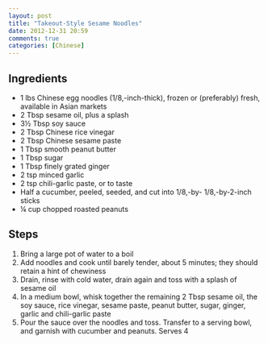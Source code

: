 ```yaml
---
layout: post
title: "Takeout-Style Sesame Noodles"
date: 2012-12-31 20:59
comments: true
categories: [Chinese]
---
```

## Ingredients
* 1 lbs Chinese egg noodles (1/8,-inch-thick), frozen or (preferably) fresh, available in Asian markets
* 2 Tbsp sesame oil, plus a splash
* 3½ Tbsp soy sauce
* 2 Tbsp Chinese rice vinegar
* 2 Tbsp Chinese sesame paste
* 1 Tbsp smooth peanut butter
* 1 Tbsp sugar
* 1 Tbsp finely grated ginger
* 2 tsp minced garlic
* 2 tsp chili-garlic paste, or to taste
* Half a cucumber, peeled, seeded, and cut into 1/8,-by- 1/8,-by-2-inch sticks
* ¼ cup chopped roasted peanuts

## Steps
1. Bring a large pot of water to a boil
1. Add noodles and cook until barely tender, about 5 minutes; they should retain a hint of chewiness
1. Drain, rinse with cold water, drain again and toss with a splash of sesame oil
2. In a medium bowl, whisk together the remaining 2 Tbsp sesame oil, the soy sauce, rice vinegar, sesame paste, peanut butter, sugar, ginger, garlic and chili-garlic paste
3. Pour the sauce over the noodles and toss. Transfer to a serving bowl, and garnish with cucumber and peanuts. Serves 4